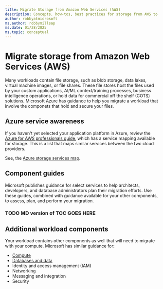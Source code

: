 ```yaml
---
title: Migrate Storage from Amazon Web Services (AWS)
description: Concepts, how-tos, best practices for storage from AWS to Azure.
author: robbyatmicrosoft
ms.author: robbymillsap
ms.date: 01/28/2025
ms.topic: conceptual
---
```


# Migrate storage from Amazon Web Services (AWS)

Many workloads contain file storage, such as blob storage, data lakes, virtual machine images, or file shares. These file stores host the files used by your custom applications, AI/ML context/training processes, business intelligence operations, or hold data for commercial off the shelf (COTS) solutions. Microsoft Azure has guidance to help you migrate a workload that involve the componets that hold and secure your files.

## Azure service awareness

If you haven't yet selected your application platform in Azure, review the [Azure for AWS professionals guide](/azure/architecture/aws-professional/), which has a service mapping available for storage. This is a list that maps similar services between the two cloud providers.

See, the [Azure storage services map](/azure/architecture/aws-professional/storage).

## Component guides

Microsoft publishes guidance for select services to help architects, developers, and database administrators plan their migration efforts. Use these guides, combined with guidance available for your other components, to assess, plan, and perform your migration.

### TODO MD version of TOC GOES HERE

## Additional workload components

Your workload contains other components as well that will need to migrate with your compute. Microsoft has similar guidance for:

- [Compute](./migrate-compute-from-aws.md)
- [Databases and data](./migrate-databases-from-aws.md)
- Identity and access management (IAM)
- Networking
- Messaging and integration
- Security
